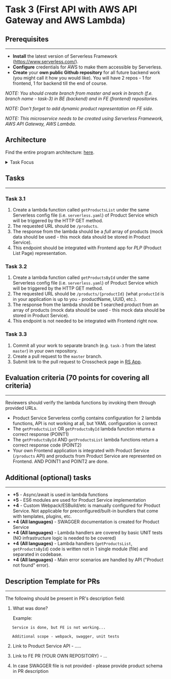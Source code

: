 # Task 3 (First API with AWS API Gateway and AWS Lambda)

## Prerequisites

---

- **Install** the latest version of Serverless Framework (https://www.serverless.com/).
- **Configure** credentials for AWS to make them accessible by Serverless.
- **Create** your **own public Github repository** for all future backend work (you might call it how you would like). You will have 2 repos - 1 for frontend, 1 for backend till the end of course.

_NOTE: You should create branch from master and work in branch (f.e. branch name - task-3) in BE (backend) and in FE (frontend) repositories._

_NOTE: Don't forget to add dynamic product representation on FE side._

_NOTE: This microservice needs to be created using Serverless Framework, AWS API Gateway, AWS Lambda._

## Architecture

Find the entire program architecture: [here](../Architecture.pdf).

<details>
  <summary>Task Focus</summary>

  The following image provides more info about task focus.

  <img src="./module_focus.png" />

</details>

## Tasks

---

### Task 3.1

1. Create a lambda function called `getProductsList` under the same Serverless config file (i.e. `serverless.yaml`) of Product Service which will be triggered by the HTTP GET method.
2. The requested URL should be `/products`.
3. The response from the lambda should be a _full_ array of products (mock data should be used - this mock data should be stored in Product Service).
4. This endpoint should be integrated with Frontend app for _PLP_ (Product List Page) representation.

### Task 3.2

1. Create a lambda function called `getProductsById` under the same Serverless config file (i.e. `serverless.yaml`) of Product Service which will be triggered by the HTTP GET method.
2. The requested URL should be `/products/{productId}` (what `productId` is in your application is up to you - productName, UUID, etc.).
3. The response from the lambda should be 1 searched product from an array of products (mock data should be used - this mock data should be stored in Product Service).
4. This endpoint is not needed to be integrated with Frontend right now.

### Task 3.3

1. Commit all your work to separate branch (e.g. `task-3` from the latest `master`) in your own repository.
2. Create a pull request to the `master` branch.
3. Submit link to the pull request to Crosscheck page in [RS App](https://app.rs.school).

## Evaluation criteria (70 points for covering all criteria)

---

Reviewers should verify the lambda functions by invoking them through provided URLs.

- Product Service Serverless config contains configuration for 2 lambda functions, API is not working at all, but YAML configuration is correct
- The `getProductsList` OR `getProductsById` lambda function returns a correct response (POINT1)
- The `getProductsById` AND `getProductsList` lambda functions return a correct response code (POINT2)
- Your own Frontend application is integrated with Product Service (`/products` API) and products from Product Service are represented on Frontend. AND POINT1 and POINT2 are done.

## Additional (optional) tasks

---

- **+5** - Async/await is used in lambda functions
- **+5** - ES6 modules are used for Product Service implementation
- **+4** - Custom Webpack/ESBuild/etc is manually configured for Product Service. Not applicable for preconfigured/built-in bundlers that come with templates, plugins, etc. 
- **+4** **(All languages)** - SWAGGER documentation is created for Product Service
- **+4** **(All languages)** - Lambda handlers are covered by basic UNIT tests (NO infrastructure logic is needed to be covered)
- **+4** **(All languages)** - Lambda handlers (`getProductsList`, `getProductsById`) code is written not in 1 single module (file) and separated in codebase.
- **+4** **(All languages)** - Main error scenarios are handled by API ("Product not found" error).

## Description Template for PRs

---

The following should be present in PR's description field:

1. What was done?

   Example:

```
   Service is done, but FE is not working...

   Additional scope - webpack, swagger, unit tests
```

2. Link to Product Service API - .....
3. Link to FE PR (YOUR OWN REPOSITORY) - ...

4. In case SWAGGER file is not provided - please provide product schema in PR description
